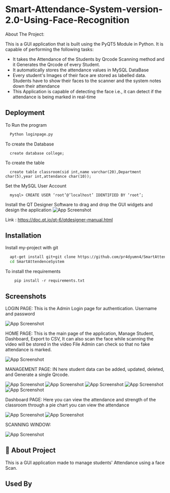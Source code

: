 # Smart-Attendance-System-version-2.0-Using-Face-Recognition

About The Project:

This is a GUI application that is built using the PyQT5 Module in Python. It is capable of performing the following tasks:

* It takes the Attendance of the Students by Qrcode Scanning method and it Generates the Qrcode of every Student.
* It automatically stores the attendance values in MySQL DataBase
* Every student's Images of their face are stored as labelled data. Students have to show their faces to the scanner and the system notes down their attendance
* This Application is capable of detecting the face i.e., it can detect if the attendance is being marked in real-time 

## Deployment

To Run the program

```bash
  Python loginpage.py
```
To create the Database
```MySQL
  create database college;
```
To create the table
```MySQL
  create table classroom(sid int,name varchar(20),Department char(5),year int,attendance char(10));
```
Set the MySQL User Account 
```MySQL
  mysql> CREATE USER ‘root’@’localhost’ IDENTIFIED BY ‘root’;
```
Install the QT Designer Software to drag and drop the GUI widgets and design the application
![App Screenshot](http://1.bp.blogspot.com/-PWsZkWMcXJc/UCa78WJeU_I/AAAAAAAAACo/-0a5QLzuAiE/s1600/hw.py.jpg)

Link : https://doc.qt.io/qt-6/qtdesigner-manual.html
## Installation

Install my-project with git

```bash
  apt-get install git+git clone https://github.com/pr4dyumn4/SmartAttendanceSystemversion-2.0UsingFace-Recognition
  cd SmartAttendenceSystem
```
To install the requirements

```
    pip install -r requirements.txt
```
## Screenshots
LOGIN PAGE:
This is the Admin Login page for authentication. Username and password

![App Screenshot](Screenshot/Screenshot1.png)

HOME PAGE:
This is the main page of the application, Manage Student, Dashboard, Export to CSV, It can also scan the face while scanning the video will be stored in the video File Admin can check so that no fake attendance is marked.

![App Screenshot](Screenshot/Screenshot2.png)

MANAGEMENT PAGE:
IN here student data can be added, updated, deleted, and Generate a single Qrcode.

![App Screenshot](Screenshot/Screenshot4.png)
![App Screenshot](Screenshot/Screenshot5.png)
![App Screenshot](Screenshot/Screenshot6.png)
![App Screenshot](Screenshot/Screenshot7.png)
![App Screenshot](Screenshot/Screenshot8.png)

Dashboard PAGE:
Here you can view the attendance and strength of the classroom through a pie chart you can view the attendance

![App Screenshot](Screenshot/Screenshot3.png) 
![App Screenshot](Screenshot/Screenshot10.png) 

SCANNING WINDOW:

![App Screenshot](Screenshot/Screenshot9.png)

## 🚀 About Project
This is a GUI application made to manage students' Attendance using a face Scan.
## Used By
